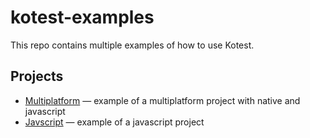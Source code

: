 # kotest-examples

This repo contains multiple examples of how to use Kotest.

## Projects

* [Multiplatform](./kotest-multiplatform) &mdash; example of a multiplatform project with native and javascript
* [Javscript](./kotest-javascript)  &mdash; example of a javascript project